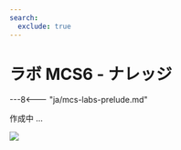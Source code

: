 ```yaml
---
search:
  exclude: true
---
```

# ラボ MCS6 - ナレッジ

---8<--- "ja/mcs-labs-prelude.md"

作成中 ...

<img src="https://m365-visitor-stats.azurewebsites.net/copilot-camp/make/copilot-studio/06-knowledge" />